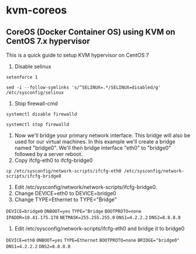 # kvm-coreos
## CoreOS (Docker Container OS) using KVM on CentOS 7.x hypervisor

This is a quick guide to setup KVM hypervisor on CentOS 7

1. Disable selinux

`setenforce 1`

`sed -i --follow-symlinks 's/^SELINUX=.*/SELINUX=disabled/g' /etc/sysconfig/selinux`

1. Stop firewall-cmd

`systemctl disable firewalld`

`systemctl stop firewalld`

1. Now we'll bridge your primary network interface.  This bridge will also be used for our virtual machines.  In this example we'll create a bridge named "bridge0".  We'll then bridge interface "eth0" to "bridge0" followed by a server reboot.
1. Copy ifcfg-eth0 to ifcfg-bridge0

`cp /etc/sysconfig/network-scripts/ifcfg-eth0 /etc/sysconfig/network-scripts/ifcfg-bridge0`

1. Edit /etc/sysconfig/network/network-scripts/ifcfg-bridge0. 
1. Change DEVICE=eth0 to DEVICE=bridge0
1. Change TYPE=Ethernet to TYPE="Bridge"

`DEVICE=bridge0`
`ONBOOT=yes`
`TYPE="Bridge`
`BOOTPROTO=none`
`IPADDR=10.41.175.178`
`NETMASK=255.255.255.0`
`DNS1=4.2.2.2`
`DNS2=8.8.8.8`

1. Edit /etc/sysconfig/network-scripts/ifcfg-eth0 and bridge it to bridge0

`DEVICE=eth0`
`ONBOOT=yes`
`TYPE=Ethernet`
`BOOTPROTO=none`
`BRIDGE="bridge0"`
`DNS1=4.2.2.2`
`DNS2=8.8.8.8`
